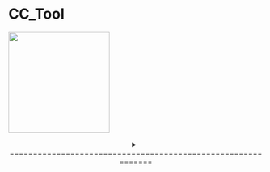 # CC_Tool
<a href="https://colorcompass.jp/colorcompass/colorcompasmfa/"><img height="200" src="https://colorcompass.jp/wp-content/uploads/2022/06/cropped-logo.png"/></a>
<details>
<summary align="center">=============================================================</summary>


Thư viện MICROSOFT FOUNDATION CLASS: CC_Tool Tổng quan về dự án
=======================================================================================

CC_Tool được tạo bởi Trình hướng dẫn ứng dụng thể hiện cách sử dụng cơ bản
của các Lớp nền tảng của Microsoft.</br> Vui lòng sử dụng nó làm mẫu để tạo ứng dụng.

Bài viết này chứa mô tả ngắn gọn về từng tệp tạo nên ứng dụng CC_Tool.

CC_Tool.vcproj</br>
    Đây là tệp dự án chính cho dự án VC++ được tạo bởi Trình hướng dẫn ứng dụng.</br>
    Chứa thông tin phiên bản của Visual C++ nơi tệp được tạo.</br>
    Nó cũng bao gồm thông tin về nền tảng,cấu hình và </br>
    các tính năng của dự án được chọn trong Trình hướng dẫn ứng dụng.

CC_Tool.h</br>
    Đây là tệp tiêu đề chính cho ứng dụng của bạn. </br>
    Tệp này chứa các tiêu đề dành riêng cho dự án khác, </br>
    bao gồm Resource.h, khai báo lớp ứng dụng CCC_ToolApp

CC_Tool.cpp
    Đây là tệp nguồn ứng dụng chính chứa lớp ứng dụng CCC_ToolApp.

CC_Tool.rc
    Đây là tệp liệt kê các tài nguyên Microsoft Windows được chương trình sử dụng. 
    Tệp này chứa các biểu tượng, bitmap và con trỏ được lưu trữ trong thư mục con RES. 
    Tập tin này có thể được chỉnh sửa trực tiếp trong Microsoft Visual C++. 
    Tài nguyên dự án có thể được tìm thấy tại 1041.

res\CC_Tool.ico
    Đây là một tập tin biểu tượng được sử dụng làm biểu tượng của ứng dụng. 
    Biểu tượng này được bao gồm trong tệp tài nguyên chính CC_Tool.rc.

res\CC_Tool.rc2
    Tệp này chứa các tài nguyên đã được chỉnh sửa bên ngoài Microsoft Visual C++. 
    Đặt bất kỳ tài nguyên nào không thể chỉnh sửa được trong trình chỉnh sửa tài nguyên trong tệp này.
CC_Tool.reg
    Tệp đăng ký này là một tệp mẫu trình bày cách định cấu hình đăng ký cho khung. 
    Sử dụng nó dưới dạng tệp .reg với ứng dụng của bạn hoặc xóa nó 
    và sử dụng RegisterShellFileTypes đăng ký mặc định.


////////////////////////////////////////////////////////////////////////////////////////////

Cửa sổ khung chính:
     Dự án chứa các giao diện MFC tiêu chuẩn.

MainFrm.h, MainFrm.cpp
    Các tệp này chứa lớp khung CMainFrame.
    Lớp khung bắt nguồn từ CFrameWnd 
    và kiểm soát tất cả chức năng của khung SDI.

res\Thanh công cụ.bmp
    Tệp bitmap này sẽ được sử dụng làm hình ảnh ô thanh công cụ. 
    Thanh công cụ và thanh trạng thái ban đầu được tạo trong lớp CMainFrame. 
    Để thêm nút thanh công cụ, hãy chỉnh sửa bitmap thanh công cụ này bằng Trình chỉnh sửa tài nguyên 
    và cập nhật mảng Thanh công cụ IDR_MAINFRAME trong tệp CC_Tool.rc.

////////////////////////////////////////////////////////////////////////////////////////////

Trình hướng dẫn ứng dụng tạo một loại tài liệu và một dạng xem:

CC_ToolDoc.h, CC_ToolDoc.cpp - Tài liệu Các tệp này chứa lớp CCC_ToolDoc. 
Chỉnh sửa các tệp này để thêm dữ liệu tài liệu đặc biệt, 
lưu tệp và tải (thông qua CCC_ToolDoc::Serialize).

     Tài liệu chứa chuỗi sau:
         Phần mở rộng tập tin: cctd
         ID loại tệp: CCTool.Document
         Chú thích khung chính: CC_Tool
         Tên loại tài liệu: CC_Tool
         Tên bộ lọc: Tệp CC_Tool (*.cctd)
         Tên viết tắt mới cho tệp: CC_Tool
         Tên dài của loại tệp: CC_Tool.Document

CC_ToolView.h, CC_ToolView.cpp - Chế độ xem tài liệu Những tệp này chứa lớp CCC_ToolView. 
Đối tượng CCC_ToolView được sử dụng để hiển thị đối tượng CCC_ToolDoc.



////////////////////////////////////////////////////////////////////////////////////////////

Các tính năng khác:

Điều khiển ActiveX
    Ứng dụng này bao gồm hỗ trợ sử dụng các điều khiển ActiveX.

////////////////////////////////////////////////////////////////////////////////////////////

Các tập tin tiêu chuẩn khác:

StdAfx.h, StdAfx.cpp
    Các tệp này được sử dụng để xây dựng tệp tiêu đề được biên dịch trước (PCH) CC_Tool.pch 
    và tệp loại được biên dịch trước StdAfx.obj.

Resource.h
    Đây là tệp tiêu đề tiêu chuẩn xác định ID tài nguyên mới. Microsoft Visual C++ đọc và cập nhật tệp này.

CC_Tool.manifest
    Các tệp kê khai ứng dụng được sử dụng trong Windows XP để mô tả sự phụ thuộc của ứng dụng vào các phiên bản cụ thể của các tập hợp song song. 
    Trình tải sử dụng thông tin này để tải tập hợp thích hợp từ bộ nhớ đệm của tập hợp hoặc tập hợp riêng từ ứng dụng. 
    Tệp kê khai ứng dụng được đưa vào để phân phối lại dưới dạng tệp .manifest bên ngoài được cài đặt trong cùng thư mục với ứng dụng thực thi hoặc được đưa vào tệp thực thi dưới dạng tài nguyên.
////////////////////////////////////////////////////////////////////////////////////////////

Các ghi chú khác:

Trình hướng dẫn ứng dụng sử dụng các nhận xét bắt đầu bằng "TODO:" để chỉ ra các phần của mã nguồn mà bạn cần thêm hoặc tùy chỉnh.

Nếu ứng dụng của bạn sử dụng MFC trong một DLL được chia sẻ, bạn phải phân phối lại MFC DLL. 
Ngoài ra, nếu ứng dụng của bạn sử dụng ngôn ngữ không phải là ngôn ngữ của hệ điều hành, bạn cũng phải phân phối lại tài nguyên được bản địa hóa tương ứng MFC90XXX.DLL. Để biết thêm thông tin về các chủ đề này, hãy xem phần Phân phối lại ứng dụng Visual C++ của tài liệu MSDN.

////////////////////////////////////////////////////////////////////////////////////////////


lịch sử:
Ngày 12 tháng 4 năm 2023
                             Sửa đổi đáng kể kế hoạch đo lường.
                                 1. Cho phép đặt phạm vi thời gian đo.
                                 2. Đồng thời khi đo có thể lưu vào file kèm theo ghi chú bổ sung.
                                 3. Đặt phiên bản thành 1.5.
Ngày 20 tháng 4 năm 2023
                             Khắc phục sự cố trong đó tệp được tạo mỗi khi ngày bị vượt qua.
                             Đặt phiên bản thành 1.6.

Ngày 2 tháng 9 năm 2023 (hiện tại chưa thêm vào code)
                             Thêm khả năng hiển thị và lưu các hệ số bước sóng, giá trị bước sóng, độ tối, độ lợi, v.v.

</details>
